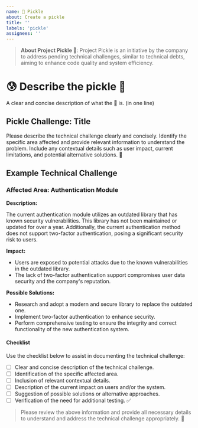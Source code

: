 ```yaml
---
name: 🥒 Pickle
about: Create a pickle
title: ''
labels: 'pickle'
assignees: ''
---
```


> **About Project Pickle 🥒**: Project Pickle is an initiative by the company to address pending technical challenges, similar to technical debts, aiming to enhance code quality and system efficiency.

# 😰 Describe the pickle 🥒

A clear and concise description of what the 🥒 is. (in one line)
## Pickle Challenge: Title

Please describe the technical challenge clearly and concisely. Identify the specific area affected and provide relevant information to understand the problem. Include any contextual details such as user impact, current limitations, and potential alternative solutions. 🚀

## Example Technical Challenge

### Affected Area: Authentication Module

**Description:**

The current authentication module utilizes an outdated library that has known security vulnerabilities. This library has not been maintained or updated for over a year. Additionally, the current authentication method does not support two-factor authentication, posing a significant security risk to users.

**Impact:**

- Users are exposed to potential attacks due to the known vulnerabilities in the outdated library.
- The lack of two-factor authentication support compromises user data security and the company's reputation.

**Possible Solutions:**

- Research and adopt a modern and secure library to replace the outdated one.
- Implement two-factor authentication to enhance security.
- Perform comprehensive testing to ensure the integrity and correct functionality of the new authentication system.

#### Checklist

Use the checklist below to assist in documenting the technical challenge:

- [ ] Clear and concise description of the technical challenge.
- [ ] Identification of the specific affected area.
- [ ] Inclusion of relevant contextual details.
- [ ] Description of the current impact on users and/or the system.
- [ ] Suggestion of possible solutions or alternative approaches.
- [ ] Verification of the need for additional testing. ✅

> Please review the above information and provide all necessary details to understand and address the technical challenge appropriately. 📝
